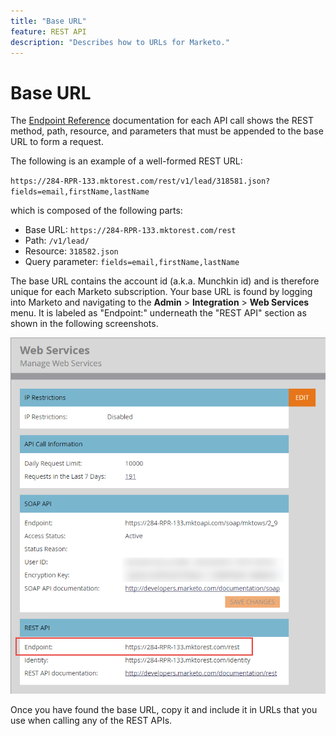 ```yaml
---
title: "Base URL"
feature: REST API
description: "Describes how to URLs for Marketo."
---
```


# Base URL

The [Endpoint Reference](endpoint-reference.md) documentation for each API call shows the REST method, path, resource, and parameters that must be appended to the base URL to form a request.

The following is an example of a well-formed REST URL:

`https://284-RPR-133.mktorest.com/rest/v1/lead/318581.json?fields=email,firstName,lastName`

which is composed of the following parts:

- Base URL: `https://284-RPR-133.mktorest.com/rest`
- Path: `/v1/lead/`
- Resource: `318582.json`
- Query parameter: `fields=email,firstName,lastName`

The base URL contains the account id (a.k.a. Munchkin id) and is therefore unique for each Marketo subscription. Your base URL is found by logging into Marketo and navigating to the **Admin** > **Integration** > **Web Services** menu. It is labeled as "Endpoint:" underneath the "REST API" section as shown in the following screenshots.

![Web Services Base URL Endpoint](assets/rest-api-base-url-web-services.png)

Once you have found the base URL, copy it and include it in URLs that you use when calling any of the REST APIs.
